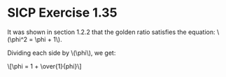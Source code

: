 # SICP Exercise 1.35

It was shown in section 1.2.2 that the golden ratio satisfies the equation: \\(\phi^2 = \phi + 1\\).

Dividing each side by \\(\phi\\), we get:

\\[\phi = 1 + \over{1}{phi}\\]
